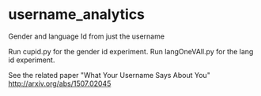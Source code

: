 # username_analytics
Gender and language Id from just the username

Run cupid.py for the gender id experiment. Run langOneVAll.py for the lang id experiment.

See the related paper "What Your Username Says About You" http://arxiv.org/abs/1507.02045
